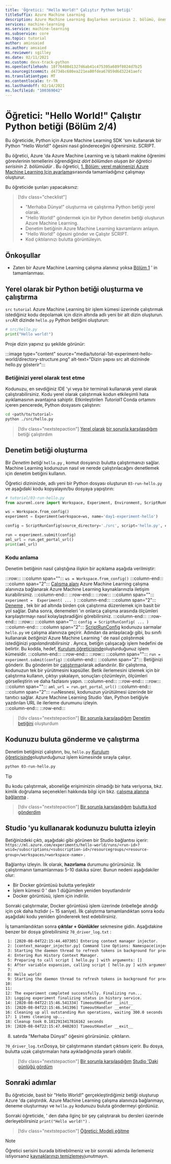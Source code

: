 ```yaml
---
title: 'Öğretici: "Hello World!" Çalıştır Python betiği'
titleSuffix: Azure Machine Learning
description: Azure Machine Learning Başlarken serisinin 2. bölümü, önemsiz bir "Hello World!" öğesinin nasıl gönderileceği gösterilmektedir Buluta Python betiği.
services: machine-learning
ms.service: machine-learning
ms.subservice: core
ms.topic: tutorial
author: aminsaied
ms.author: amsaied
ms.reviewer: sgilley
ms.date: 02/11/2021
ms.custom: devx-track-python
ms.openlocfilehash: 18f76480d1327d6ab41c475395a689f8024d7b25
ms.sourcegitcommit: d4734bc680ea221ea80fdea67859d6d32241aefc
ms.translationtype: MT
ms.contentlocale: tr-TR
ms.lasthandoff: 02/14/2021
ms.locfileid: "100369042"
---
```

# <a name="tutorial-run-a-hello-world-python-script-part-2-of-4"></a>Öğretici: "Hello World!" Çalıştır Python betiği (Bölüm 2/4)

Bu öğreticide, Python için Azure Machine Learning SDK 'sını kullanarak bir Python "Hello World!" öğesini nasıl göndereceğini öğrenirsiniz. SCRIPT.

Bu öğretici, Azure 'da Azure Machine Learning ve iş tabanlı makine öğrenimi görevlerinin temellerini öğrendiğiniz *dört bölümden oluşan bir öğretici serisinin 2. bölümüdür* . Bu öğretici, [1. Bölüm: yerel makinenizi Azure Machine Learning Için ayarlama](tutorial-1st-experiment-sdk-setup-local.md)sırasında tamamladığınız çalışmayı oluşturur.

Bu öğreticide şunları yapacaksınız:

> [!div class="checklist"]
> * "Merhaba Dünya!" oluşturma ve çalıştırma Python betiği yerel olarak.
> * "Hello World!" göndermek için bir Python denetim betiği oluşturun Azure Machine Learning.
> * Denetim betiğinin Azure Machine Learning kavramlarını anlayın.
> * "Hello World!" öğesini gönder ve Çalıştır SCRIPT.
> * Kod çıktılarınızı bulutta görüntüleyin.

## <a name="prerequisites"></a>Önkoşullar

- Zaten bir Azure Machine Learning çalışma alanınız yoksa [Bölüm 1](tutorial-1st-experiment-sdk-setup-local.md) ' in tamamlanması.

## <a name="create-and-run-a-python-script-locally"></a>Yerel olarak bir Python betiği oluşturma ve çalıştırma

`src` `tutorial` Azure Machine Learning bir işlem kümesi üzerinde çalıştırmak istediğiniz kodu depolamak için dizin altında adlı yeni bir alt dizin oluşturun. `src`Alt dizinde `hello.py` Python betiğini oluşturun:

```python
# src/hello.py
print("Hello world!")
```

Proje dizin yapınız şu şekilde görünür:

:::image type="content" source="media/tutorial-1st-experiment-hello-world/directory-structure.png" alt-text="Dizin yapısı src alt dizininde hello.py gösterir":::


### <a name="test-your-script-locally"></a><a name="test"></a>Betiğinizi yerel olarak test etme

Kodunuzu, en sevdiğiniz IDE 'yi veya bir terminali kullanarak yerel olarak çalıştırabilirsiniz. Kodu yerel olarak çalıştırmak kodun etkileşimli hata ayıklamasının avantajına sahiptir.  Etkinleştirilen *Tutorial1* Conda ortamını içeren pencerede, Python dosyasını çalıştırın:

```bash
cd <path/to/tutorial>
python ./src/hello.py
```

> [!div class="nextstepaction"]
> [Yerel olarak](?success=run-local#control-script) [bir sorunla karşılaşdığım](https://www.research.net/r/7C2NTH7?issue=run-local) betiği çalıştırdım

## <a name="create-a-control-script"></a><a name="control-script"></a> Denetim betiği oluşturma

Bir *Denetim betiği* `hello.py` , komut dosyanızı bulutta çalıştırmanızı sağlar. Machine Learning kodunuzun nasıl ve nerede çalıştırılacağını denetlemek için denetim betiğini kullanın.  

Öğretici dizininizde, adlı yeni bir Python dosyası oluşturun `03-run-hello.py` ve aşağıdaki kodu kopyalayın/bu dosyaya yapıştırın:

```python
# tutorial/03-run-hello.py
from azureml.core import Workspace, Experiment, Environment, ScriptRunConfig

ws = Workspace.from_config()
experiment = Experiment(workspace=ws, name='day1-experiment-hello')

config = ScriptRunConfig(source_directory='./src', script='hello.py', compute_target='cpu-cluster')

run = experiment.submit(config)
aml_url = run.get_portal_url()
print(aml_url)
```

### <a name="understand-the-code"></a>Kodu anlama

Denetim betiğinin nasıl çalıştığına ilişkin bir açıklama aşağıda verilmiştir:

:::row:::
   :::column span="":::
      `ws = Workspace.from_config()`
   :::column-end:::
   :::column span="2":::
      [Çalışma alanı](/python/api/azureml-core/azureml.core.workspace.workspace?preserve-view=true&view=azure-ml-py) Azure Machine Learning çalışma alanınıza bağlanarak Azure Machine Learning kaynaklarınızla iletişim kurabilirsiniz.
   :::column-end:::
:::row-end:::
:::row:::
   :::column span="":::
      `experiment =  Experiment( ... )`
   :::column-end:::
   :::column span="2":::
      [Deneme](/python/api/azureml-core/azureml.core.experiment.experiment?preserve-view=true&view=azure-ml-py) , tek bir ad altında birden çok çalıştırma düzenlemek için basit bir yol sağlar. Daha sonra, denemeleri 'ın onlarca çalışma arasında ölçümleri karşılaştırmayı nasıl kolaylaştıradiğini görebilirsiniz.
   :::column-end:::
:::row-end:::
:::row:::
   :::column span="":::
      `config = ScriptRunConfig( ... )` 
   :::column-end:::
   :::column span="2":::
      [ScriptRunConfig](/python/api/azureml-core/azureml.core.scriptrunconfig?preserve-view=true&view=azure-ml-py) kodunuzu sarmalar `hello.py` ve çalışma alanınıza geçirir. Adından da anlaşılacağı gibi, bu sınıfı kullanarak _betiğinizi_ Azure Machine Learning ' de nasıl _çalıştırmak_ istediğinizi _yapılandırabilirsiniz_ . Ayrıca, betiğin çalışacağı işlem hedefini de belirtir. Bu kodda, hedef, [Kurulum öğreticisinde](tutorial-1st-experiment-sdk-setup-local.md)oluşturduğunuz işlem kümesidir.
   :::column-end:::
:::row-end:::
:::row:::
   :::column span="":::
      `run = experiment.submit(config)`
   :::column-end:::
   :::column span="2":::
       Betiğinizi gönderir. Bu gönderim bir [çalıştırma](/python/api/azureml-core/azureml.core.run%28class%29?preserve-view=true&view=azure-ml-py)olarak adlandırılır. Bir çalıştırma, kodunuzun tek bir yürütmesini kapsüller. Betik ilerlemesini izlemek için bir çalıştırma kullanın, çıktıyı yakalayın, sonuçları çözümleyin, ölçümleri görselleştirin ve daha fazlasını yapın.
   :::column-end:::
:::row-end:::
:::row:::
   :::column span="":::
      `aml_url = run.get_portal_url()` 
   :::column-end:::
   :::column span="2":::
        `run`Nesnesi, kodunuzun yürütülmesi üzerinde bir tanıtıcı sağlar. Azure Machine Learning Studio 'dan, Python betiğiyle yazdırılan URL ile ilerleme durumunu izleyin.  
   :::column-end:::
:::row-end:::

> [!div class="nextstepaction"]
> [Bir sorunla karşılaşdığım](https://www.research.net/r/7C2NTH7?issue=create-control-script) [Denetim betiğini](?success=create-control-script#submit) oluşturdum

## <a name="submit-and-run-your-code-in-the-cloud"></a><a name="submit"></a> Kodunuzu buluta gönderme ve çalıştırma

Denetim betiğinizi çalıştırın, bu, `hello.py` [Kurulum öğreticisinde](tutorial-1st-experiment-sdk-setup-local.md)oluşturduğunuz işlem kümesinde sırayla çalışır.


```bash
python 03-run-hello.py
```

> [!TIP]
> Bu kodu çalıştırmak, aboneliğe erişiminizin olmadığı bir hata veriyorsa, bkz. kimlik doğrulama seçenekleri hakkında bilgi için bkz. [çalışma alanına bağlanma](how-to-manage-workspace.md?tab=python#connect-multi-tenant) .

> [!div class="nextstepaction"]
> [Bir sorunla karşılaşdığım](https://www.research.net/r/7C2NTH7?issue=submit-to-cloud) [bulutta kod gönderdim](?success=submit-to-cloud#monitor)

## <a name="monitor-your-code-in-the-cloud-by-using-the-studio"></a><a name="monitor"></a>Studio 'yu kullanarak kodunuzu bulutta izleyin

Betiğinizdeki çıktı, aşağıdaki gibi görünen bir Studio bağlantısı içerir: `https://ml.azure.com/experiments/hello-world/runs/<run-id>?wsid=/subscriptions/<subscription-id>/resourcegroups/<resource-group>/workspaces/<workspace-name>` .

Bağlantıyı izleyin.  İlk olarak, **hazırlama** durumunu görürsünüz.  İlk çalıştırmanın tamamlanması 5-10 dakika sürer. Bunun nedeni aşağıdakiler olur:

* Bir Docker görüntüsü bulutta yerleşiktir
* İşlem kümesi 0 ' dan 1 düğümden yeniden boyutlandırılır
* Docker görüntüsü, işlem için indirilir. 

Sonraki çalıştırmalar, Docker görüntüsü işlem üzerinde önbelleğe alındığı için çok daha hızlıdır (~ 15 saniye). İlk çalıştırma tamamlandıktan sonra kodu aşağıdaki kodu yeniden göndererek test edebilirsiniz.

İş tamamlandıktan sonra **çıktılar + Günlükler** sekmesine gidin. Aşağıdakine benzer bir dosya görebilirsiniz `70_driver_log.txt` :

```txt
 1: [2020-08-04T22:15:44.407305] Entering context manager injector.
 2: [context_manager_injector.py] Command line Options: Namespace(inject=['ProjectPythonPath:context_managers.ProjectPythonPath', 'RunHistory:context_managers.RunHistory', 'TrackUserError:context_managers.TrackUserError', 'UserExceptions:context_managers.UserExceptions'], invocation=['hello.py'])
 3: Starting the daemon thread to refresh tokens in background for process with pid = 31263
 4: Entering Run History Context Manager.
 5: Preparing to call script [ hello.py ] with arguments: []
 6: After variable expansion, calling script [ hello.py ] with arguments: []
 7:
 8: Hello world!
 9: Starting the daemon thread to refresh tokens in background for process with pid = 31263
10:
11:
12: The experiment completed successfully. Finalizing run...
13: Logging experiment finalizing status in history service.
14: [2020-08-04T22:15:46.541334] TimeoutHandler __init__
15: [2020-08-04T22:15:46.541396] TimeoutHandler __enter__
16: Cleaning up all outstanding Run operations, waiting 300.0 seconds
17: 1 items cleaning up...
18: Cleanup took 0.1812913417816162 seconds
19: [2020-08-04T22:15:47.040203] TimeoutHandler __exit__
```

8. satırda "Merhaba Dünya!" öğesini görürsünüz. çıktıların.

`70_driver_log.txt`Dosya, bir çalıştırmanın standart çıktısını içerir. Bu dosya, bulutta uzak çalıştırmaları hata ayıkladığınızda yararlı olabilir.

> [!div class="nextstepaction"]
> [Bir sorunla karşılaşdığım](https://www.research.net/r/7C2NTH7?issue=monitor-in-studio) [Studio 'Daki günlüğü gördüm](?success=monitor-in-studio#next-steps)

## <a name="next-steps"></a>Sonraki adımlar

Bu öğreticide, basit bir "Hello World!" gerçekleştirdiğimiz betiği oluşturup Azure 'da çalıştırdık. Azure Machine Learning çalışma alanınıza bağlanmayı, deneme oluşturmayı ve `hello.py` kodunuzu buluta göndermeyi gördünüz.

Sonraki öğreticide, ' den daha ilginç bir şey çalıştırarak bu dersleri üzerinde derleyebilirsiniz `print("Hello world!")` .

> [!div class="nextstepaction"]
> [Öğretici: Modeli eğitme](tutorial-1st-experiment-sdk-train.md)

>[!NOTE] 
> Öğretici serisini burada bitirebilmeniz ve bir sonraki adımda ilerlemeniz istiyorsanız [kaynaklarınızı temizlemeyi](tutorial-1st-experiment-bring-data.md#clean-up-resources)unutmayın.
